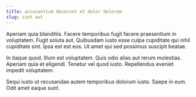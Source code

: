 ```yaml
---
title: accusantium deserunt et dolor dolorem
slug: sint aut
---
```


Aperiam quia blanditiis. Facere temporibus fugit facere praesentium in voluptatem. Fugit soluta aut. Quibusdam iusto esse culpa cupiditate qui nihil cupiditate sint. Ipsa est est eos. Ut amet qui sed possimus suscipit beatae.

In itaque quod. Illum est voluptatem. Quis odio alias aut rerum molestias. Aperiam quia et eligendi. Tenetur vel quod iusto. Repellendus eveniet impedit voluptatem.

Sequi iusto ut recusandae autem temporibus dolorum iusto. Saepe in eum. Odit amet eaque sunt.
